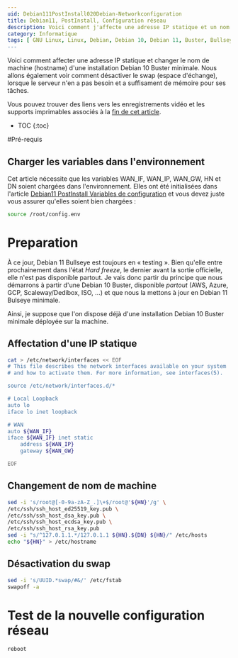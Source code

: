 ```yaml
---
uid: Debian111PostInstall020Debian-Networkconfiguration
title: Debian11, PostInstall, Configuration réseau
description: Voici comment j'affecte une adresse IP statique et un nom de machine différent à une installation Debian 10 Buster minimale. J'inclue aussi la suppression du swap, l'espace d'échange, lorsque le serveur dispose de suffisament de mémoire.
category: Informatique
tags: [ GNU Linux, Linux, Debian, Debian 10, Debian 11, Buster, Bullseye, Serveur, Installation, Configuration réseau, Réseau, Swap, Fichier d'échange, Échange ]
---
```


Voici comment affecter une adresse IP statique et changer le nom de machine (hostname) d'une installation Debian 10 Buster
minimale. Nous allons également voir comment désactiver le swap (espace d'échange), lorsque le serveur n'en a pas besoin et a
suffisament de mémoire pour ses tâches.

Vous pouvez trouver des liens vers les enregistrements vidéo et les supports imprimables associés à la
[fin de cet article](#supports-et-liens).

* TOC
{:toc}

#Pré-requis

## Charger les variables dans l'environnement

Cet article nécessite que les variables WAN_IF, WAN_IP, WAN_GW, HN et DN soient chargées dans l'environnement. Elles ont été
initialisées dans l'article [Debian11 PostInstall Variables de configuration](/Debian111PostInstall010Configurationvariables-fr/) et vous devez juste vous assurer qu'elles soient bien chargées :
```bash
source /root/config.env
```

# Preparation

À ce jour, Debian 11 Bullseye est toujours en « testing ». Bien qu'elle entre prochainement dans l'état *Hard freeze*, le dernier
avant la sortie officielle, elle n'est pas disponible partout. Je vais donc partir du principe que nous démarrons à partir d'une
Debian 10 Buster, disponible *partout* (AWS, Azure, GCP, Scaleway/Dedibox, ISO, ...) et que nous la mettons à jour en Debian 11
Bulseye minimale.

Ainsi, je suppose que l'on dispose déjà d'une installation Debian 10 Buster minimale déployée sur la machine.

## Affectation d'une IP statique

```bash
cat > /etc/network/interfaces << EOF
# This file describes the network interfaces available on your system
# and how to activate them. For more information, see interfaces(5).

source /etc/network/interfaces.d/*

# Local Loopback
auto lo
iface lo inet loopback

# WAN
auto ${WAN_IF}
iface ${WAN_IF} inet static
    address ${WAN_IP}
    gateway ${WAN_GW}

EOF
```

## Changement de nom de machine

``` bash
sed -i 's/root@[-0-9a-zA-Z_.]\+$/root@'${HN}'/g' \
/etc/ssh/ssh_host_ed25519_key.pub \
/etc/ssh/ssh_host_dsa_key.pub \
/etc/ssh/ssh_host_ecdsa_key.pub \
/etc/ssh/ssh_host_rsa_key.pub
sed -i "s/^127.0.1.1.*/127.0.1.1 ${HN}.${DN} ${HN}/" /etc/hosts 
echo "${HN}" > /etc/hostname
```

## Désactivation du swap

``` bash
sed -i 's/UUID.*swap/#&/' /etc/fstab 
swapoff -a
```

# Test de la nouvelle configuration réseau

``` bash
reboot
```

